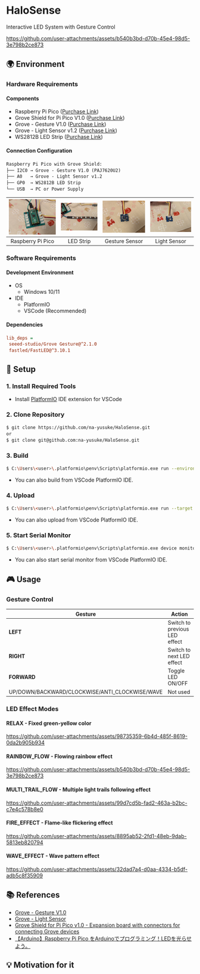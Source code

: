 # HaloSense

Interactive LED System with Gesture Control

https://github.com/user-attachments/assets/b540b3bd-d70b-45e4-98d5-3e798b2ce873

## 🌍 Environment

### Hardware Requirements

#### Components

- Raspberry Pi Pico ([Purchase Link](https://www.switch-science.com/products/6900))
- Grove Shield for Pi Pico V1.0 ([Purchase Link](https://www.switch-science.com/products/7109))
- Grove - Gesture V1.0 ([Purchase Link](https://www.switch-science.com/products/2645))
- Grove - Light Sensor v1.2 ([Purchase Link](https://www.switch-science.com/products/3284))
- WS2812B LED Strip ([Purchase Link](https://www.btf-lighting.com/en-intl/products/ws2812b-led-pixel-strip-rgbic-addressable))

#### Connection Configuration

```txt
Raspberry Pi Pico with Grove Shield:
├── I2C0 → Grove - Gesture V1.0 (PAJ7620U2)
├── A0   → Grove - Light Sensor v1.2
├── GP0  → WS2812B LED Strip
└── USB  → PC or Power Supply
```

| <img src=/image/raspberrypi_pico.jpg width= "300px" > | <img src=/image/led_strip.jpg width= "300px" > | <img src=/image/gesture_sensor.jpg width= "300px" > | <img src=/image/lumen_sensor.jpg width= "300px" > |
| :----: | :----: | :----: | :----: |
| Raspberry Pi Pico | LED Strip | Gesture Sensor | Light Sensor |

### Software Requirements

#### Development Environment

- OS
  - Windows 10/11
- IDE
  - PlatformIO
  - VSCode (Recommended)

#### Dependencies

```ini
lib_deps = 
 seeed-studio/Grove Gesture@^2.1.0
 fastled/FastLED@^3.10.1
```

## 🚀 Setup

### 1. Install Required Tools

- Install [PlatformIO](https://platformio.org/) IDE extension for VSCode

### 2. Clone Repository

```bash
$ git clone https://github.com/na-yusuke/HaloSense.git
or
$ git clone git@github.com:na-yusuke/HaloSense.git
```

### 3. Build

```bash
$ C:\Users\<user>\.platformio\penv\Scripts\platformio.exe run --environment pico
```

- You can also build from VSCode PlatformIO IDE.

### 4. Upload

```bash
$ C:\Users\<user>\.platformio\penv\Scripts\platformio.exe run --target upload --environment pico
```

- You can also upload from VSCode PlatformIO IDE.

### 5. Start Serial Monitor

```bash
$ C:\Users\<user>\.platformio\penv\Scripts\platformio.exe device monitor --environment pico
```

- You can also start serial monitor from VSCode PlatformIO IDE.

## 🎮 Usage

### Gesture Control

| Gesture | Action |
|---------|--------|
| **LEFT** | Switch to previous LED effect |
| **RIGHT** | Switch to next LED effect |  
| **FORWARD** | Toggle LED ON/OFF |
| UP/DOWN/BACKWARD/CLOCKWISE/ANTI_CLOCKWISE/WAVE | Not used |

### LED Effect Modes

#### RELAX - Fixed green-yellow color

https://github.com/user-attachments/assets/98735359-6b4d-485f-8619-0da2b905b934

#### RAINBOW_FLOW - Flowing rainbow effect

https://github.com/user-attachments/assets/b540b3bd-d70b-45e4-98d5-3e798b2ce873

#### MULTI_TRAIL_FLOW - Multiple light trails following effect

https://github.com/user-attachments/assets/99d7cd5b-fad2-463a-b2bc-c7e4c578b8e0

#### FIRE_EFFECT - Flame-like flickering effect

https://github.com/user-attachments/assets/8895ab52-2fd1-48eb-9dab-5813eb820794

#### WAVE_EFFECT - Wave pattern effect

https://github.com/user-attachments/assets/32dad7a4-d0aa-4334-b5df-adb5c8f35909

## 📚 References

- [Grove - Gesture V1.0](https://wiki.seeedstudio.com/Grove-Gesture_v1.0/)
- [Grove - Light Sensor](https://wiki.seeedstudio.com/Grove-Light_Sensor/)
- [Grove Shield for Pi Pico v1.0 - Expansion board with connectors for connecting Grove devices](https://sanuki-tech.net/and-more/2022/seeed-grove-shield-for-pi-pico/)
- [【Arduino】Raspberry Pi Pico をArduinoでプログラミング！LEDを光らせよう。](https://karakuri-musha.com/inside-technology/arduino-raspberrypi-pico-ledstrip01/)

## 💡 Motivation for it
